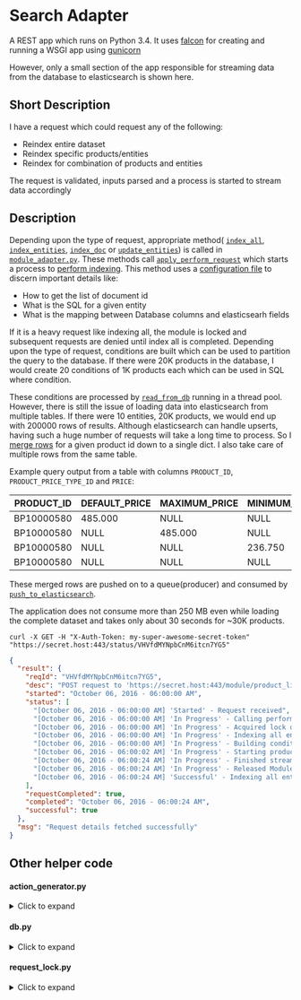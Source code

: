 # Search Adapter
A REST app which runs on Python 3.4. It uses [falcon](https://github.com/falconry/falcon)
for creating and running a WSGI app using [gunicorn](https://github.com/benoitc/gunicorn)

However, only a small section of the app responsible for streaming data from the database
to elasticsearch is shown here.

## Short Description
I have a request which could request any of the following:
  - Reindex entire dataset
  - Reindex specific products/entities
  - Reindex for combination of products and entities

The request is validated, inputs parsed and a process is started to stream data accordingly

## Description
Depending upon the type of request, appropriate method(
[`index_all`](module_adapter.py#L200-L210), [`index_entities`](module_adapter.py#L212-L224),
[`index_doc`](module_adapter.py#L226-L236) or [`update_entities`](module_adapter.py#L238-L251))
is called in [`module_adapter.py`](module_adapter.py). These methods call
[`apply_perform_request`](module_adapter.py#L172-L198) which starts a process to
[perform indexing](module_adapter.pyL66-L170). This method uses a
[configuration file](#product_listing_def)
to discern important details like:
  - How to get the list of document id
  - What is the SQL for a given entity
  - What is the mapping between Database columns and elasticsearh fields

If it is a heavy request like indexing all, the module is locked
and subsequent requests are denied until index all is completed.
Depending upon the type of request, conditions are built which can be used to
partition the query to the database. If there were 20K products in the database,
I would create 20 conditions of 1K products each which can be used in SQL where condition.

These conditions are processed by [`read_from_db`](producer_consumer.py#L72-L140) running in a thread pool.
However, there is still the issue of loading data into elasticsearch from multiple tables.
If there were 10 entities, 20K products, we would end up with 200000 rows of results.
Although elasticsearch can handle upserts, having such a huge number of requests will take a long time to process.
So I [merge rows](producer_consumer.py#L28-L43) for a given product id down to a single dict.
I also take care of multiple rows from the same table.

Example query output from a table with columns `PRODUCT_ID`, `PRODUCT_PRICE_TYPE_ID` and `PRICE`:

|PRODUCT_ID|DEFAULT_PRICE|MAXIMUM_PRICE|MINIMUM_PRICE|SAP_MINIMUM_PRICE|
|----------|-------------|-------------|-------------|-----------------|
|BP10000580|485.000|NULL|NULL|NULL|
|BP10000580|NULL|485.000|NULL|NULL|
|BP10000580|NULL|NULL|236.750|NULL|
|BP10000580|NULL|NULL|NULL|301.780|

These merged rows are pushed on to a queue(producer) and consumed by
[`push_to_elasticsearch`](producer_consumer.py#L143-L174).

The application does not consume more than 250 MB even while loading the complete dataset
and takes only about 30 seconds for ~30K products.
```
curl -X GET -H "X-Auth-Token: my-super-awesome-secret-token" "https://secret.host:443/status/VHVfdMYNpbCnM6itcn7YG5"
```
```json
{
  "result": {
    "reqId": "VHVfdMYNpbCnM6itcn7YG5",
    "desc": "POST request to 'https://secret.host:443/module/product_listing/docType/products'",
    "started": "October 06, 2016 - 06:00:00 AM",
    "status": [
      "[October 06, 2016 - 06:00:00 AM] 'Started' - Request received",
      "[October 06, 2016 - 06:00:00 AM] 'In Progress' - Calling perform_indexing in background process",
      "[October 06, 2016 - 06:00:00 AM] 'In Progress' - Acquired lock on Module resource",
      "[October 06, 2016 - 06:00:00 AM] 'In Progress' - Indexing all entities for module 'product_listing' and docType 'products' started",
      "[October 06, 2016 - 06:00:00 AM] 'In Progress' - Building conditions for streaming data into elasticsearch",
      "[October 06, 2016 - 06:00:02 AM] 'In Progress' - Starting producer and consumer thread pools for streaming data into elasticsearch",
      "[October 06, 2016 - 06:00:24 AM] 'In Progress' - Finished streaming records to elasticsearch in 22.692 seconds",
      "[October 06, 2016 - 06:00:24 AM] 'In Progress' - Released Module resource lock",
      "[October 06, 2016 - 06:00:24 AM] 'Successful' - Indexing all entities for module 'product_listing' and docType 'products' completed successfully. Total time taken - 24.735 seconds"
    ],
    "requestCompleted": true,
    "completed": "October 06, 2016 - 06:00:24 AM",
    "successful": true
  },
  "msg": "Request details fetched successfully"
}
```


## Other helper code

#### action_generator.py
<details>
    <summary>Click to expand</summary>
```py
class ActionGenerator(object):
    def __init__(self, index: str, doc_type: str,
                 doc_field_id: str, rows: list):
        adapter_logger.debug('Instantiating Action Generator '
                             'for index %r, docType %r',
                             index, doc_type)

        self._action_template = {
            '_index': index, '_type': doc_type,
            '_retry_on_conflict': '3', '_op_type': 'update',
            'doc_as_upsert': True
        }

        self._doc_field_id = doc_field_id
        self._rows = rows
        self._len = len(self._rows)
        self._lock = ThreadLock()
        self._pos = 0

    def __iter__(self):
        """Returns itself as an iterator object"""
        self._pos = 0
        return self

    def __next__(self):
        """Returns the next value"""
        if self._pos >= self._len:
            raise StopIteration
        try:
            with self._lock:
                row = self._rows[self._pos]  # type: dict
                self._pos += 1
            action = dict(self._action_template)
            action['_id'] = row[self._doc_field_id]
            action['doc'] = row
            return action
        except Exception:
            adapter_logger.exception('Exception while generating actions for bulk insert')
            raise StopIteration
```
</details>

#### product_listing_def.json

<details>
    <summary>Click to expand</summary>
```json
{
  "products": {
    "docIdColumn": "PRODUCT_ID",
    "sqlIdSelect": "SELECT PROD.PRODUCT_ID AS PRODUCT_ID FROM PRODUCT PROD LEFT JOIN PRODUCT_ATTRIBUTE ATTR ON (PROD.PRODUCT_ID = ATTR.PRODUCT_ID AND ATTR_NAME = 'PRODUCT_NOT_TO_BE_LISTED') WHERE STATUS_ID = 'APPROVED' AND PRODUCT_TYPE_ID = 'FINISHED_GOOD' AND (SALES_DISCONTINUATION_DATE IS NULL OR SALES_DISCONTINUATION_DATE > NOW()) AND IS_VIRTUAL = 'N' AND ATTR.PRODUCT_ID IS NULL",
    "docIdField": "productId",
    "safeguardCondition": {
      "query": {
        "select": "SELECT PRODUCT_ID FROM PRODUCT",
        "where": " WHERE IS_VIRTUAL = 'N'"
      }
    },
    "entityDef": {
      "product": {
        "query": {
          "select": "SOME_COMPLICATED_QUERY"
        },
        "columnMapping": {
          "DESCRIPTION": "shortDesc",
          "IS_ACTIVE": "isActive",
          "INTRODUCTION_DATE": "introductionDate",
          "PRIMARY_PRODUCT_CATEGORY_ID": "primaryCategoryId",
          "PRODUCT_ID": "productId",
          "PRODUCT_NAME": "productName",
          "DISPLAY_PRODUCT_NAME": "displayProductName",
          "BRAND_NAME": "brandName",
          "QUALIFIED_PRODUCT_NAME": "qualifiedProductName",
          "BRAND_BOOST": "brandBoost"
        }
      },
      "productFacility": {
        "query": {
          "select": "SOME_COMPLICATED_QUERY",
          "groupBy": "GROUP BY PRODUCT_ID",
          "where": "WHERE FACILITY_ID NOT IN ('NO_LONGER_USED')"
        },
        "columnMapping": {"IN_STOCK": "inStock", "PRODUCT_ID": "productId"}
      },
      "productFeature": {
        "query": {
          "select": "SOME_COMPLICATED_QUERY",
          "where": "WHERE PRODUCT_FEATURE_CATEGORY_ID IN ('COLLECTIONS', 'COLOUR', 'GENDER', 'MATERIAL', 'PACK_QUANTITY', 'SIZE_AGE', 'SIZE_APPAREL', 'SIZE_DIAPERS', 'SIZE_MATERNITY', 'SIZE_RELATIVE', 'SIZE_SHOES', 'SIZE_WRIST')"
        },
        "columnMapping": {
          "PACK_QUANTITY_FEATURE": "packQuantityFeature",
          "PRODUCT_ID": "productId",
          "GENDER_FEATURE": "genderFeature",
          "COLLECTIONS_FEATURE": "collectionsFeature",
          "SIZE_SHOES_FEATURE": "sizeShoesFeature",
          "SIZE_AGE_ABBREV_FEATURE": "sizeAgeAbbrevFeature",
          "SIZE_DIAPERS_FEATURE": "sizeDiapersFeature",
          "MATERIAL_FEATURE": "materialFeature",
          "SIZE_APPAREL_FEATURE": "sizeApparelFeature",
          "SIZE_RELATIVE_FEATURE": "sizeRelativeFeature",
          "SIZE_AGE_FEATURE": "sizeAgeFeature",
          "SIZE_WRIST_FEATURE": "sizeWristFeature",
          "SIZE_MATERNITY_FEATURE": "sizeMaternityFeature",
          "COLOUR_FEATURE": "colourFeature"
        }
      },
      "productImageCount": {
        "query": {
          "select": "SELECT PRODUCT_ID, IMAGES_COUNT_NUM FROM SPL_PRODUCT_IMAGE_COUNT"
        },
        "columnMapping": {
          "PRODUCT_ID": "productId",
          "IMAGES_COUNT_NUM": "imageCount"
        }
      },
      "productContent": {
        "query": {
          "select": "SOME_COMPLICATED_QUERY",
          "where": "WHERE PC.PRODUCT_CONTENT_TYPE_ID IN ('LONG_DESCRIPTION', 'PRODUCT_SNIPPET')"
        },
        "columnMapping": {
          "PRODUCT_ID": "productId",
          "PRODUCT_SNIPPET": "productSnippet",
          "LONG_DESC": "longDesc"
        }
      },
      "productPrice": {
        "query": {
          "select": "SOME_COMPLICATED_QUERY",
          "where": "SOME_COMPLICATED_CONDITION"
        },
        "execFields": [
          "row['minimumPrice'] = row['minimumPrice'] if 'minimumPrice' in row and row['minimumPrice'] > 10 else row['sapMinimumPrice'] if 'sapMinimumPrice' in row and row['sapMinimumPrice'] > 10 else row['defaultPrice']",
          "row['defaultPrice'] = row['defaultPrice'] if 'minimumPrice' not in row or row['defaultPrice'] >= row['minimumPrice'] else row['minimumPrice']",
          "row['profit'] = row['defaultPrice'] - row['minimumPrice'] if row['defaultPrice'] - row['minimumPrice'] > 0 else 0",
          "row['discount'] = row['maximumPrice'] - row['defaultPrice'] if row['maximumPrice'] - row['defaultPrice'] > 0 else 0",
          "row['discountPercent'] = math.ceil(row['discount'] / row['maximumPrice'] * 100 if row['discount'] > 0 else 0)"
        ],
        "columnMapping": {
          "MINIMUM_PRICE": "minimumPrice",
          "MAXIMUM_PRICE": "maximumPrice",
          "SAP_MINIMUM_PRICE": "sapMinimumPrice",
          "PRODUCT_ID": "productId",
          "DEFAULT_PRICE": "defaultPrice"
        }
      },
      "productDcs": {
        "query": {
          "select": "SOME_COMPLICATED_QUERY"
        },
        "columnMapping": {"PRODUCT_ID": "productId", "DCS_JSON": "dcs"}
      }
    }
  }
}
```
</details>

#### db.py

<details>
    <summary>Click to expand</summary>
```py
class DataBaseClient(object):

    def __init__(self, db_config: dict, pool_size: int):
        self._engine = sqlalchemy.create_engine(url.URL(**db_config),
                                                execution_options={'stream_results': False},
                                                max_overflow=2, pool_size=pool_size,
                                                pool_recycle=120, pool_timeout=180,
                                                connect_args={'compress': True})

    def query_multi(self, sql_list: list, column_mapping_list: list) -> list:
        # Maybe I should pass a list of tuples here instead of 2 lists
        adapter_logger.debug('Executing multi-part query')

        if (column_mapping_list and
                len(column_mapping_list) != len(sql_list)):
            raise errors.DatabaseClientError('Invalid column mapping provided.')

        conn = None
        try:
            start = time.time()
            sql_multi = '; '.join(sql_list)
            conn = self._engine.raw_connection()
            with conn.cursor(SSDictCursor) as cursor:
                cursor.execute(sql_multi)
                ctr = 0
                while True:
                    if column_mapping_list and column_mapping_list[ctr]:
                        yield [{doc_field: parse_json(row[column])
                                for column, doc_field in column_mapping_list[ctr].items()
                                if row[column] is not None} for row in cursor.fetchall()]
                    else:
                        yield cursor.fetchall()
                    ctr += 1
                    if not cursor.nextset():
                        break
                adapter_logger.debug('Finished executing query in %.3f seconds ',
                                     time.time() - start)
        except (MySQLError, SQLAlchemyError) as e:
            adapter_logger.exception('Database Client error. Error sqls - %r', sql_list)

            raise errors.DatabaseClientError('Query Failed while trying '
                                             'to fetch result from database. '
                                             'Exception: %r', e) from e
        finally:
            if conn:
                conn.close()
```
</details>

#### cls_manager.py

<details>
    <summary>Click to expand</summary>
```py
class ClsManager(BaseManager):
    @classmethod
    def start_instance(cls):
        from substratum import adapter_logger, RequestMetadataTracker
        from substratum.bones import RequestLock
        from es.metadata_manager import MetadataManager

        adapter_logger.debug('Starting Class Manager instance')

        cls.register('RequestMetadataTracker', RequestMetadataTracker)
        cls.register('MetadataManager', MetadataManager)
        cls.register('RequestLock', RequestLock)

        mgr = cls()
        mgr.start()
        return mgr
```
</details>

#### request_lock.py

<details>
    <summary>Click to expand</summary>
```py
class RequestLock(object):
    def __init__(self, resource: str, req_tracker, lock_cls):
        self._lock = lock_cls()
        self._resource = resource
        self._is_locked = False
        self._req_id = None
        self._req_tracker = req_tracker

    def is_locked(self):
        return self._is_locked

    def req_id(self):
        return self._req_id

    def acquire(self, req_id: str):
        self._is_locked = True
        self._req_id = req_id
        self._lock.acquire()
        self._req_tracker.track_status(self._req_id,
                                       'Acquired lock on {0} resource'
                                       .format(self._resource))

    def release(self):
        if self._is_locked:
            self._lock.release()
            self._req_tracker.track_status(self._req_id,
                                           'Released {0} resource lock'
                                           .format(self._resource))
            self._is_locked = False
            self._req_id = None

```
</details>
## Misc

Some random snippets that were used in the app
<details>
    <summary>Click to expand</summary>
```py
# http://stackoverflow.com/questions/18478287/making-object-json-serializable-with-regular-encoder
class PythonObjectEncoder(json.JSONEncoder):
    def default(self, obj):
        return {'_python_object': pickle.dumps(obj).decode('latin1')}


def as_python_object(dct):
    if '_python_object' in dct:
        return pickle.loads(dct['_python_object'].encode('latin1'))
    return dct

class DataBaseClient(object):

    @staticmethod
    def build_where_condition(doc_column_id: str, doc_id_list: list):
        if not doc_column_id or not doc_id_list:
            return ''
        return '{0} IN ({1})'.format(doc_column_id,
                                     ', '.join("'{0}'".format(doc)
                                               for doc in doc_id_list))

    @staticmethod
    def build_query(query_def: dict, conditions: str = None):
        try:
            where = query_def.get('where', '')
            if conditions:
                if where:
                    where = '{0} AND {1}'.format(where, conditions)
                else:
                    where = 'WHERE ' + conditions

            query_parts = {
                'select': query_def['select'], 'where': where,
                'groupBy': query_def.get('groupBy', ''),
                'orderBy': query_def.get('orderBy', '')
            }

            sql = '{select} {where} {groupBy} {orderBy}'.format(**query_parts)

            return sql
        except KeyError as e:
            adapter_logger.exception('Query Build Error. Error sql dict - %s', query_def)
            raise errors.DatabaseClientError('Failed to build query from entity definition'
                                             'Exception: %r', e)
```
</details>